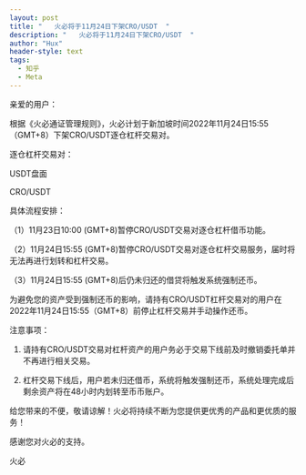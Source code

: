 ```yaml
---
layout: post
title: "   火必将于11月24日下架CRO/USDT  "
description: "   火必将于11月24日下架CRO/USDT  "
author: "Hux"
header-style: text
tags:
  - 知乎
  - Meta
---
```


亲爱的用户：

根据《火必通证管理规则》，火必计划于新加坡时间2022年11月24日15:55（GMT+8）下架CRO/USDT逐仓杠杆交易对。

 

逐仓杠杆交易对：

USDT盘面

CRO/USDT

 

具体流程安排：

（1）11月23日10:00 (GMT+8)暂停CRO/USDT交易对逐仓杠杆借币功能。

（2）11月24日15:55 (GMT+8)暂停CRO/USDT交易对逐仓杠杆交易服务，届时将无法再进行划转和杠杆交易。

（3）11月24日15:55 (GMT+8)后仍未归还的借贷将触发系统强制还币。

 

为避免您的资产受到强制还币的影响，请持有CRO/USDT杠杆交易对的用户在2022年11月24日15:55（GMT+8）前停止杠杆交易并手动操作还币。

 

注意事项：

1. 请持有CRO/USDT交易对杠杆资产的用户务必于交易下线前及时撤销委托单并不再进行相关交易。

2. 杠杆交易下线后，用户若未归还借币，系统将触发强制还币，系统处理完成后剩余资产将在48小时内划转至币币账户。

 

给您带来的不便，敬请谅解！火必将持续不断为您提供更优秀的产品和更优质的服务！

 

 

感谢您对火必的支持。

 

火必
